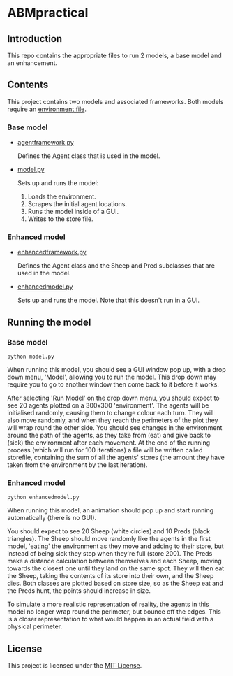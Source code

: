# ABMpractical

## Introduction

This repo contains the appropriate files to run 2 models, a base model and an enhancement.

## Contents

This project contains two models and associated frameworks.
Both models require an [environment file](in.txt).

### Base model
- [agentframework.py](agentframework.py)

  Defines the Agent class that is used in the model.

- [model.py](model.py)

  Sets up and runs the model:
    
    1. Loads the environment.
    2. Scrapes the initial agent locations.
    3. Runs the model inside of a GUI.
    4. Writes to the store file.

### Enhanced model
- [enhancedframework.py](agentframework.py)

  Defines the Agent class and the Sheep and Pred subclasses that are used in the model.

- [enhancedmodel.py](model.py)

  Sets up and runs the model. Note that this doesn't run in a GUI.

## Running the model

### Base model

```
python model.py
```

When running this model, you should see a GUI window pop up, with a drop down menu, 'Model', allowing you to run the model.
This drop down may require you to go to another window then come back to it before it works.

After selecting 'Run Model' on the drop down menu, you should expect to see 20 agents plotted on a 300x300 'environment'.
The agents will be initialised randomly, causing them to change colour each turn. They will also move randomly, and when they reach the perimeters of the plot they will wrap round the other side. 
You should see changes in the environment around the path of the agents, as they take from (eat) and give back to (sick) the environment after each movement. At the end of the running process (which will run for 100 iterations) a file will be written called storefile, containing the sum of all the agents' stores (the amount they have taken from the environment by the last iteration). 

### Enhanced model

```
python enhancedmodel.py
```

When running this model, an animation should pop up and start running automatically (there is no GUI). 

You should expect to see 20 Sheep (white circles) and 10 Preds (black triangles). The Sheep should move randomly like the agents in the first model, 'eating' the environment as they move and adding to their store, but instead of being sick they stop when they're full (store 200). The Preds make a distance calculation between themselves and each Sheep, moving towards the closest one until they land on the same spot. They will then eat the Sheep, taking the contents of its store into their own, and the Sheep dies. Both classes are plotted based on store size, so as the Sheep eat and the Preds hunt, the points should increase in size. 

To simulate a more realistic representation of reality, the agents in this model no longer wrap round the perimeter, but bounce off the edges. This is a closer representation to what would happen in an actual field with a physical perimeter. 

## License
This project is licensed under the [MIT License](LICENSE).

